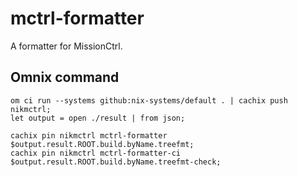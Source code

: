 # mctrl-formatter

A formatter for MissionCtrl.

## Omnix command

```nushell
om ci run --systems github:nix-systems/default . | cachix push nikmctrl;
let output = open ./result | from json;

cachix pin nikmctrl mctrl-formatter $output.result.ROOT.build.byName.treefmt;
cachix pin nikmctrl mctrl-formatter-ci $output.result.ROOT.build.byName.treefmt-check;
```
